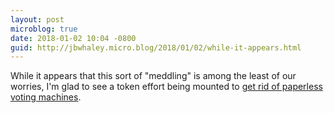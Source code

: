 ```yaml
---
layout: post
microblog: true
date: 2018-01-02 10:04 -0800
guid: http://jbwhaley.micro.blog/2018/01/02/while-it-appears.html
---
```

While it appears that this sort of "meddling" is among the least of our worries, I'm glad to see a token effort being mounted to [get rid of paperless voting machines](https://arstechnica.com/tech-policy/2018/01/new-bill-could-finally-get-rid-of-paperless-voting-machines/).
